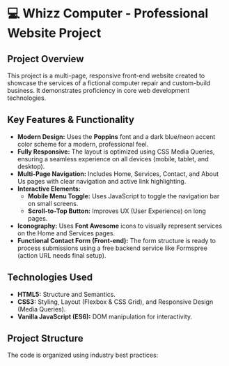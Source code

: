 # 💻 Whizz Computer - Professional Website Project

## Project Overview
This project is a multi-page, responsive front-end website created to showcase the services of a fictional computer repair and custom-build business. It demonstrates proficiency in core web development technologies.

## Key Features & Functionality
* **Modern Design:** Uses the **Poppins** font and a dark blue/neon accent color scheme for a modern, professional feel.
* **Fully Responsive:** The layout is optimized using CSS Media Queries, ensuring a seamless experience on all devices (mobile, tablet, and desktop).
* **Multi-Page Navigation:** Includes Home, Services, Contact, and About Us pages with clear navigation and active link highlighting.
* **Interactive Elements:**
    * **Mobile Menu Toggle:** Uses JavaScript to toggle the navigation bar on small screens.
    * **Scroll-to-Top Button:** Improves UX (User Experience) on long pages.
* **Iconography:** Uses **Font Awesome** icons to visually represent services on the Home and Services pages.
* **Functional Contact Form (Front-end):** The form structure is ready to process submissions using a free backend service like Formspree (action URL needs final setup).

## Technologies Used
* **HTML5:** Structure and Semantics.
* **CSS3:** Styling, Layout (Flexbox & CSS Grid), and Responsive Design (Media Queries).
* **Vanilla JavaScript (ES6):** DOM manipulation for interactivity.

## Project Structure
The code is organized using industry best practices: